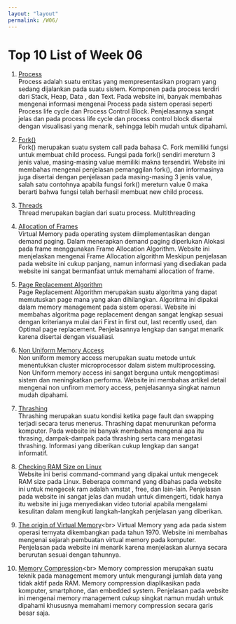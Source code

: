```yaml
---
layout: "layout"
permalink: /W06/
---
```


# Top 10 List of Week 06

1. [Process](https://www.tutorialspoint.com/operating_system/os_processes.htm)<br>
Process adalah suatu entitas yang mempresentasikan program yang sedang dijalankan pada suatu sistem. Komponen pada process terdiri dari Stack, Heap, Data , dan Text. Pada website ini, banyak membahas mengenai informasi mengenai Process pada sistem operasi seperti Process life cycle dan Process Control Block. Penjelasannya sangat jelas dan pada process life cycle dan process control block disertai dengan visualisasi yang menarik, sehingga lebih mudah untuk dipahami.

2. [Fork()](https://www.geeksforgeeks.org/fork-system-call/)<br>
Fork() merupakan suatu system call pada bahasa C. Fork memiliki fungsi untuk membuat child process. Fungsi pada fork() sendiri mereturn 3 jenis value, masing-masing value memiliki makna tersendiri. Website ini membahas mengenai penjelasan pemanggilan fork(), dan informasinya juga disertai dengan penjelasan pada masing-masing 3 jenis value, salah satu contohnya apabila fungsi fork() mereturn value 0 maka berarti bahwa fungsi telah berhasil membuat new child process. 

3. [Threads](https://www.cs.uic.edu/~jbell/CourseNotes/OperatingSystems/4_Threads.html)<br>
Thread merupakan bagian dari suatu process. Multithreading 

4. [Allocation of Frames](https://www.geeksforgeeks.org/operating-system-allocation-frames/)<br>
Virtual Memory pada operating system diimplementasikan dengan demand paging. Dalam menerapkan demand paging diperlukan Alokasi pada frame menggunakan Frame Allocation Algorithm. Website ini menjelaskan mengenai Frame Allocation algorithm  Meskipun penjelasan pada website ini cukup panjang, namun informasi yang disediakan pada website ini sangat bermanfaat untuk memahami allocation of frame.

5. [Page Replacement Algorithm](https://afteracademy.com/blog/what-are-the-page-replacement-algorithms)<br>
Page Replacement Algorithm merupakan suatu algoritma yang dapat memutuskan page mana yang akan dihilangkan. Algoritma ini dipakai dalam memory management pada sistem operasi. Website ini membahas algoritma page replacement dengan sangat lengkap sesuai dengan kriterianya mulai dari First in first out, last recently used, dan Optimal page replacement. Penjelasannya lengkap dan sangat menarik karena disertai dengan visualiasi.

6. [Non Uniform Memory Access](https://whatis.techtarget.com/definition/NUMA-non-uniform-memory-access)<br>
Non uniform memory access merupakan suatu metode untuk menentukkan cluster microprocessor dalam sistem multiprocessing. Non Uniform memory access ini sangat berguna untuk mengoptimasi sistem dan meningkatkan performa. Website ini membahas artikel detail mengenai non unfirom memory access, penjelasannya singkat namun mudah dipahami.

7. [Thrashing ](https://www.thecrazyprogrammer.com/2019/02/thrashing-in-operating-system-os.html)<br>
Thrashing merupakan suatu kondisi ketika page fault dan swapping terjadi secara terus menerus. Thrashing dapat menurunkan peforma komputer. Pada website ini banyak membahas mengenai apa itu thrasing, dampak-dampak pada thrashing serta cara mengatasi thrashing. Informasi yang diberikan cukup lengkap dan sangat informatif.

8. [Checking RAM Size on Linux](https://www.cyberciti.biz/faq/ram-size-linux/)<br>
Website ini berisi command-command yang dipakai untuk mengecek RAM size pada Linux. Beberapa command yang dibahas pada website ini untuk mengecek ram adalah vmstat , free, dan lain-lain. Penjelasan pada website ini sangat jelas dan mudah untuk dimengerti, tidak hanya itu website ini juga menyediakan video tutorial apabila mengalami kesulitan dalam mengikuti langkah-langkah penjelasan yang diberikan.

9. [The origin of Virtual Memory](http://denninginstitute.com/itcore/virtualmemory/vmhistory.html#:~:text=The%20first%20virtual%20memory%20machine,the%20one%20level%20storage%20system.&text=Specialize%20hardware%20had%20to%20be,memory%20(secondary%20or%20primary).)<br>
Virtual Memory yang ada pada sistem operasi ternyata dikembangkan pada tahun 1970. Website ini membahas mengenai sejarah pembuatan virtual memory pada komputer. Penjelasan pada website ini menarik karena menjelaskan alurnya secara berurutan sesuai dengan tahunnya. 

10. [Memory Compression](https://www.techopedia.com/definition/30869/memory-compression#:~:text=In%20memory%20compression%2C%20portions%20of,for%20other%20programs%20and%20data.&text=Memory%20compression%20is%20available%20for,OS%20X%2C%20Linux%20and%20others.)<br>
Memory compression merupakan suatu teknik pada management memory untuk mengurangi jumlah data yang tidak aktif pada RAM. Memory compression diaplikasikan pada komputer, smartphone, dan embedded system. Penjelasan pada website ini mengenai memory management cukup singkat namun mudah untuk dipahami khususnya memahami memory compression secara garis besar saja.
